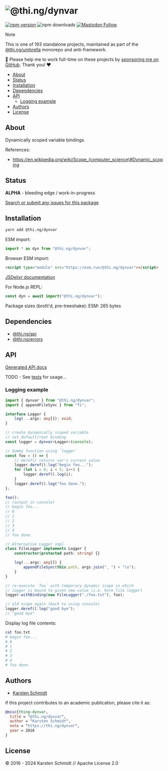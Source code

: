 <!-- This file is generated - DO NOT EDIT! -->
<!-- Please see: https://github.com/thi-ng/umbrella/blob/develop/CONTRIBUTING.md#changes-to-readme-files -->
# ![@thi.ng/dynvar](https://media.thi.ng/umbrella/banners-20230807/thing-dynvar.svg?973b46f6)

[![npm version](https://img.shields.io/npm/v/@thi.ng/dynvar.svg)](https://www.npmjs.com/package/@thi.ng/dynvar)
![npm downloads](https://img.shields.io/npm/dm/@thi.ng/dynvar.svg)
[![Mastodon Follow](https://img.shields.io/mastodon/follow/109331703950160316?domain=https%3A%2F%2Fmastodon.thi.ng&style=social)](https://mastodon.thi.ng/@toxi)

> [!NOTE]
> This is one of 193 standalone projects, maintained as part
> of the [@thi.ng/umbrella](https://github.com/thi-ng/umbrella/) monorepo
> and anti-framework.
>
> 🚀 Please help me to work full-time on these projects by [sponsoring me on
> GitHub](https://github.com/sponsors/postspectacular). Thank you! ❤️

- [About](#about)
- [Status](#status)
- [Installation](#installation)
- [Dependencies](#dependencies)
- [API](#api)
  - [Logging example](#logging-example)
- [Authors](#authors)
- [License](#license)

## About

Dynamically scoped variable bindings.

References:

- https://en.wikipedia.org/wiki/Scope_(computer_science)#Dynamic_scoping

## Status

**ALPHA** - bleeding edge / work-in-progress

[Search or submit any issues for this package](https://github.com/thi-ng/umbrella/issues?q=%5Bdynvar%5D+in%3Atitle)

## Installation

```bash
yarn add @thi.ng/dynvar
```

ESM import:

```ts
import * as dyn from "@thi.ng/dynvar";
```

Browser ESM import:

```html
<script type="module" src="https://esm.run/@thi.ng/dynvar"></script>
```

[JSDelivr documentation](https://www.jsdelivr.com/)

For Node.js REPL:

```js
const dyn = await import("@thi.ng/dynvar");
```

Package sizes (brotli'd, pre-treeshake): ESM: 265 bytes

## Dependencies

- [@thi.ng/api](https://github.com/thi-ng/umbrella/tree/develop/packages/api)
- [@thi.ng/errors](https://github.com/thi-ng/umbrella/tree/develop/packages/errors)

## API

[Generated API docs](https://docs.thi.ng/umbrella/dynvar/)

TODO - See
[tests](https://github.com/thi-ng/umbrella/blob/develop/packages/dynvar/test/index.ts)
for usage...

### Logging example

```ts
import { dynvar } from "@thi.ng/dynvar";
import { appendFileSync } from "fs";

interface Logger {
    log(...args: any[]): void;
}

// create dynamically scoped variable
// set default/root binding
const logger = dynvar<Logger>(console);

// dummy function using `logger`
const foo = () => {
    // deref() returns var's current value
    logger.deref().log("begin foo...");
    for (let i = 0; i < 5; i++) {
        logger.deref().log(i);
    }
    logger.deref().log("foo done.");
};

foo();
// (output in console)
// begin foo...
// 0
// 1
// 2
// 3
// 4
// foo done.

// Alternative Logger impl
class FileLogger implements Logger {
    constructor(protected path: string) {}

    log(...args: any[]) {
        appendFileSync(this.path, args.join(", ") + "\n");
    }
}

// re-execute `foo` with temporary dynamic scope in which
// logger is bound to given new value (i.e. here file logger)
logger.withBinding(new FileLogger("./foo.txt"), foo);

// old scope again (back to using console)
logger.deref().log("good bye");
// "good bye"
```

Display log file contents:

```bash
cat foo.txt
# begin foo...
# 0
# 1
# 2
# 3
# 4
# foo done.
```

## Authors

- [Karsten Schmidt](https://thi.ng)

If this project contributes to an academic publication, please cite it as:

```bibtex
@misc{thing-dynvar,
  title = "@thi.ng/dynvar",
  author = "Karsten Schmidt",
  note = "https://thi.ng/dynvar",
  year = 2016
}
```

## License

&copy; 2016 - 2024 Karsten Schmidt // Apache License 2.0
